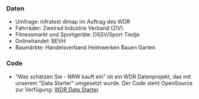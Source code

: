 ### Daten

- Umfrage: infratest dimap im Auftrag des WDR
- Fahrräder: Zweirad Industrie Verband (ZIV)
- Fitnessmarkt und Sportgeräte: DSSV/Sport Tiedje
- Onlinehandel: BEVH
- Baumärkte: Handelsverband Heimwerken Bauen Garten



### Code

- "Was schätzen Sie - NRW kauft ein" ist ein WDR Datenprojekt, das mit unserem "Data Starter" umgesetzt wurde. Der Code steht OpenSource zur Verfügung: [WDR Data Starter](https://github.com/wdr-data/starter/)
